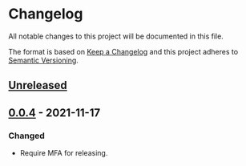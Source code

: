 # Changelog

All notable changes to this project will be documented in this file.

The format is based on [Keep a Changelog](http://keepachangelog.com/en/1.0.0/) and this project adheres to [Semantic Versioning](http://semver.org/spec/v2.0.0.html).

## [Unreleased]

## [0.0.4] - 2021-11-17

### Changed

- Require MFA for releasing.

[unreleased]: https://github.com/kddnewton/snip_snip/compare/v0.0.4...HEAD
[0.0.4]: https://github.com/kddnewton/snip_snip/compare/926ba3...v0.0.4
